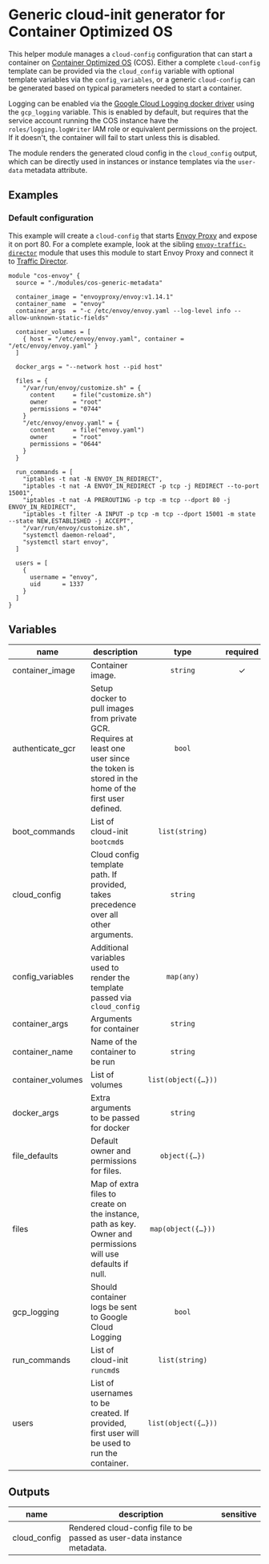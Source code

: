 # Generic cloud-init generator for Container Optimized OS

This helper module manages a `cloud-config` configuration that can start a container on [Container Optimized OS](https://cloud.google.com/container-optimized-os/docs) (COS). Either a complete `cloud-config` template can be provided via the `cloud_config` variable with optional template variables via the `config_variables`, or a generic `cloud-config` can be generated based on typical parameters needed to start a container.

Logging can be enabled via the [Google Cloud Logging docker driver](https://docs.docker.com/config/containers/logging/gcplogs/) using the `gcp_logging` variable. This is enabled by default, but requires that the service account running the COS instance have the `roles/logging.logWriter` IAM role or equivalent permissions on the project. If it doesn't, the container will fail to start unless this is disabled.

The module renders the generated cloud config in the `cloud_config` output, which can be directly used in instances or instance templates via the `user-data` metadata attribute.

## Examples

### Default configuration

This example will create a `cloud-config` that starts [Envoy Proxy](https://www.envoyproxy.io) and expose it on port 80. For a complete example, look at the sibling [`envoy-traffic-director`](../envoy-traffic-director/README.md) module that uses this module to start Envoy Proxy and connect it to [Traffic Director](https://cloud.google.com/traffic-director).

```hcl
module "cos-envoy" {
  source = "./modules/cos-generic-metadata"

  container_image = "envoyproxy/envoy:v1.14.1"
  container_name  = "envoy"
  container_args  = "-c /etc/envoy/envoy.yaml --log-level info --allow-unknown-static-fields"

  container_volumes = [
    { host = "/etc/envoy/envoy.yaml", container = "/etc/envoy/envoy.yaml" }
  ]

  docker_args = "--network host --pid host"

  files = {
    "/var/run/envoy/customize.sh" = {
      content     = file("customize.sh")
      owner       = "root"
      permissions = "0744"
    }
    "/etc/envoy/envoy.yaml" = {
      content     = file("envoy.yaml")
      owner       = "root"
      permissions = "0644"
    }
  }

  run_commands = [
    "iptables -t nat -N ENVOY_IN_REDIRECT",
    "iptables -t nat -A ENVOY_IN_REDIRECT -p tcp -j REDIRECT --to-port 15001",
    "iptables -t nat -A PREROUTING -p tcp -m tcp --dport 80 -j ENVOY_IN_REDIRECT",
    "iptables -t filter -A INPUT -p tcp -m tcp --dport 15001 -m state --state NEW,ESTABLISHED -j ACCEPT",
    "/var/run/envoy/customize.sh",
    "systemctl daemon-reload",
    "systemctl start envoy",
  ]

  users = [
    {
      username = "envoy",
      uid      = 1337
    }
  ]
}
```


<!-- BEGIN TFDOC -->

## Variables

| name | description | type | required | default |
|---|---|:---:|:---:|:---:|
| container_image | Container image. | <code>string</code> | ✓ |  |
| authenticate_gcr | Setup docker to pull images from private GCR. Requires at least one user since the token is stored in the home of the first user defined. | <code>bool</code> |  | <code>false</code> |
| boot_commands | List of cloud-init `bootcmd`s | <code>list&#40;string&#41;</code> |  | <code>&#91;&#93;</code> |
| cloud_config | Cloud config template path. If provided, takes precedence over all other arguments. | <code>string</code> |  | <code>null</code> |
| config_variables | Additional variables used to render the template passed via `cloud_config` | <code>map&#40;any&#41;</code> |  | <code>&#123;&#125;</code> |
| container_args | Arguments for container | <code>string</code> |  | <code>&#34;&#34;</code> |
| container_name | Name of the container to be run | <code>string</code> |  | <code>&#34;container&#34;</code> |
| container_volumes | List of volumes | <code title="list&#40;object&#40;&#123;&#10;  host      &#61; string,&#10;  container &#61; string&#10;&#125;&#41;&#41;">list&#40;object&#40;&#123;&#8230;&#125;&#41;&#41;</code> |  | <code>&#91;&#93;</code> |
| docker_args | Extra arguments to be passed for docker | <code>string</code> |  | <code>null</code> |
| file_defaults | Default owner and permissions for files. | <code title="object&#40;&#123;&#10;  owner       &#61; string&#10;  permissions &#61; string&#10;&#125;&#41;">object&#40;&#123;&#8230;&#125;&#41;</code> |  | <code title="&#123;&#10;  owner       &#61; &#34;root&#34;&#10;  permissions &#61; &#34;0644&#34;&#10;&#125;">&#123;&#8230;&#125;</code> |
| files | Map of extra files to create on the instance, path as key. Owner and permissions will use defaults if null. | <code title="map&#40;object&#40;&#123;&#10;  content     &#61; string&#10;  owner       &#61; string&#10;  permissions &#61; string&#10;&#125;&#41;&#41;">map&#40;object&#40;&#123;&#8230;&#125;&#41;&#41;</code> |  | <code>&#123;&#125;</code> |
| gcp_logging | Should container logs be sent to Google Cloud Logging | <code>bool</code> |  | <code>true</code> |
| run_commands | List of cloud-init `runcmd`s | <code>list&#40;string&#41;</code> |  | <code>&#91;&#93;</code> |
| users | List of usernames to be created. If provided, first user will be used to run the container. | <code title="list&#40;object&#40;&#123;&#10;  username &#61; string,&#10;  uid      &#61; number,&#10;&#125;&#41;&#41;">list&#40;object&#40;&#123;&#8230;&#125;&#41;&#41;</code> |  | <code title="&#91;&#10;&#93;">&#91;&#8230;&#93;</code> |

## Outputs

| name | description | sensitive |
|---|---|:---:|
| cloud_config | Rendered cloud-config file to be passed as user-data instance metadata. |  |

<!-- END TFDOC -->

